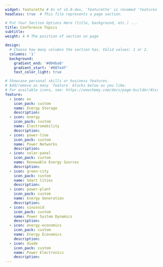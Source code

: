 ```yaml
---
widget: featurette # As of v5.8-dev, 'featurette' is renamed 'features'
headless: true  # This file represents a page section.

# Put Your Section Options Here (title, background, etc.) ...
title: Conference Topics
subtitle:
weight: 4 # The position of section on page

design:
  # Choose how many columns the section has. Valid values: 1 or 2.
  columns: '1'
  background:
    gradient_end: '#004ba0'
    gradient_start: '#007e4f'
    text_color_light: true

# Showcase personal skills or business features.
# Add/remove as many `feature` blocks below as you like.
# For available icons, see: https://wowchemy.com/docs/page-builder/#icons
feature:
  - icon: ev
    icon_pack: custom
    name: Energy Storage
    description: 
  - icon: energy
    icon_pack: custom
    name: Electromobility
    description: 
  - icon: power-line
    icon_pack: custom
    name: Power Networks
    description: 
  - icon: solar-panel
    icon_pack: custom
    name: Renewable Energy Sources
    description: 
  - icon: green-city
    icon_pack: custom
    name: Smart Cities
    description: 
  - icon: power-plant
    icon_pack: custom
    name: Energy Generation
    description:      
  - icon: sinusoid
    icon_pack: custom
    name: Power System Dynamics
    description:   
  - icon: energy-economics
    icon_pack: custom
    name: Energy Economics
    description:   
  - icon: diode
    icon_pack: custom
    name: Power Electronics
    description:     
---
```

